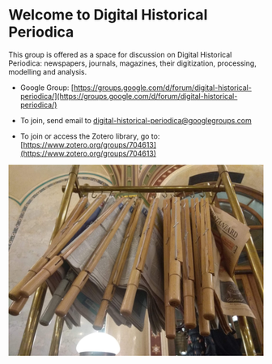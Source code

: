 # Welcome to Digital Historical Periodica

This group is offered as a space for discussion on Digital Historical Periodica: newspapers, journals, magazines, their digitization, processing, modelling and analysis. 


- Google Group: [https://groups.google.com/d/forum/digital-historical-periodica/](https://groups.google.com/d/forum/digital-historical-periodica/)

- To join, send email to digital-historical-periodica@googlegroups.com

- To join or access the Zotero library, go to: [https://www.zotero.org/groups/704613](https://www.zotero.org/groups/704613)



![IMG_20181110_191001.jpg](IMG_20181110_191001.jpg)
